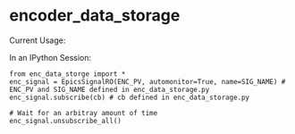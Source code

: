 # encoder_data_storage
Current Usage:

In an IPython Session:

```
from enc_data_storge import *
enc_signal = EpicsSignalRO(ENC_PV, automonitor=True, name=SIG_NAME) # ENC_PV and SIG_NAME defined in enc_data_storage.py
enc_signal.subscribe(cb) # cb defined in enc_data_storage.py

# Wait for an arbitray amount of time
enc_signal.unsubscribe_all()
```
